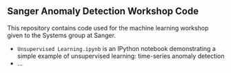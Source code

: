 ## Sanger Anomaly Detection Workshop Code

This repository contains code used for the machine learning workshop given to
the Systems group at Sanger.

* `Unsupervised Learning.ipynb` is an IPython notebook demonstrating a simple
  example of unsupervised learning: time-series anomaly detection
* ...
